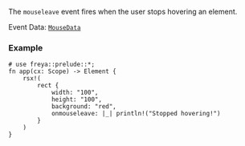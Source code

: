 The `mouseleave` event fires when the user stops hovering an element.

Event Data: [`MouseData`](crate::events::MouseData)

### Example

```rust, no_run
# use freya::prelude::*;
fn app(cx: Scope) -> Element {
    rsx!(
        rect {
            width: "100",
            height: "100",
            background: "red",
            onmouseleave: |_| println!("Stopped hovering!")
        }
    )
}
```